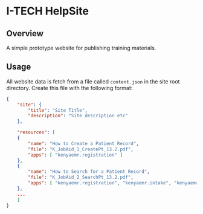 I-TECH HelpSite
===============

Overview
--------
A simple prototype website for publishing training materials.

Usage
-----
All website data is fetch from a file called `content.json` in the site root directory. 
Create this file with the following format:

```json
{ 
	"site": { 
		"title": "Site Title",
		"description": "Site description etc" 
	},

	"resources": [
  	{ 
  		"name": "How to Create a Patient Record", 
  		"file": "K_JobAid_1_CreatePt_13.2.pdf",
  		"apps": [ "kenyaemr.registration" ] 
  	},
  	{ 
  		"name": "How to Search for a Patient Record", 
  		"file": "K_JobAid_2_SearchPt_13.2.pdf",
  		"apps": [ "kenyaemr.registration", "kenyaemr.intake", "kenyaemr.medicalEncounter", "kenyaemr.medicalChart" ]  
  	},
	...
	]
}
``` 
